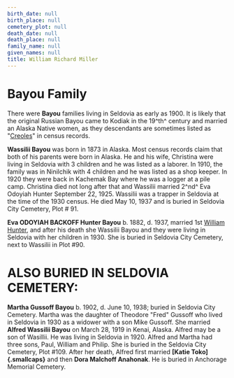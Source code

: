 ```yaml
---
birth_date: null
birth_place: null
cemetery_plot: null
death_date: null
death_place: null
family_name: null
given_names: null
title: William Richard Miller
---
```


# Bayou Family

There were **Bayou** families living in Seldovia as early
as 1900. It is likely that the original Russian Bayou came to Kodiak in
the 19^th^ century and married an Alaska Native women, as they
descendants are sometimes listed as
"[Creoles](../Word_Documents/RUSSIAN%20CREOLES%20in%20SELDOVIA.doc)" in
census records.

**Wassilii Bayou** was born in 1873 in Alaska. Most census
records claim that both of his parents were born in Alaska. He and his
wife, Christina were living in Seldovia with 3 children and he was
listed as a laborer. In 1910, the family was in Ninilchik with 4
children and he was listed as a shop keeper. In 1920 they were back in
Kachemak Bay where he was a logger at a pile camp. Christina died not
long after that and Wassilii married 2^nd^ Eva Odoyiah Hunter September
22, 1925. Wassilii was a trapper in Seldovia at the time of the 1930
census. He died May 10, 1937 and is buried in Seldovia City Cemetery,
Plot \# 91.

**Eva ODOYIAH BACKOFF Hunter Bayou** b. 1882, d. 1937,
married 1st [William Hunter](../Word_Documents/HUNTER%20FAMILY.doc), and
after his death she Wassilii Bayou and they were living in Seldovia with
her children in 1930. She is buried in Seldovia City Cemetery, next to
Wassilii in Plot \#90.

# ALSO BURIED IN SELDOVIA CEMETERY:

**Martha Gussoff Bayou** b. 1902, d. June
10, 1938; buried in Seldovia City Cemetery. Martha was the daughter of
Theodore "Fred" Gussoff who lived in Seldovia in 1930 as a widower with
a son Mike Gussoff. She married **Alfred Wassilii Bayou**
on March 28, 1919 in Kenai, Alaska. Alfred may be a son of Wasillii. He
was living in Seldovia in 1920. Alfred and Martha had three sons, Paul,
William and Philip. She is buried in the Seldovia City Cemetery, Plot
\#109. After her death, Alfred first married **[Katie
Toko]{.smallcaps}** and then **Dora Malchoff Anahonak**.
He is buried in Anchorage Memorial Cemetery.
